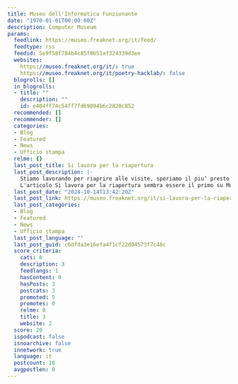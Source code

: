 ```yaml
---
title: Museo dell'Informatica Funzionante
date: "1970-01-01T00:00:00Z"
description: Computer Museum
params:
  feedlink: https://museo.freaknet.org/it/feed/
  feedtype: rss
  feedid: 5e9f58f784b4c85f0b51af324339d3ee
  websites:
    https://museo.freaknet.org/it/: true
    https://museo.freaknet.org/it/poetry-hacklab/: false
  blogrolls: []
  in_blogrolls:
  - title: ""
    description: ""
    id: e404ff74c54ff7fd69894b6c2820c852
  recommended: []
  recommender: []
  categories:
  - Blog
  - Featured
  - News
  - Ufficio stampa
  relme: {}
  last_post_title: Si lavora per la riapertura
  last_post_description: |-
    Stiamo lavorando per riaprire alle visite, speriamo il piu’ presto possibile!
    L'articolo Si lavora per la riapertura sembra essere il primo su Museo dell'Informatica Funzionante.
  last_post_date: "2024-10-14T13:42:20Z"
  last_post_link: https://museo.freaknet.org/it/si-lavora-per-la-riapertura/
  last_post_categories:
  - Blog
  - Featured
  - News
  - Ufficio stampa
  last_post_language: ""
  last_post_guid: c6dfda3e16efa4f1cf22d04573f7c48c
  score_criteria:
    cats: 0
    description: 3
    feedlangs: 1
    hasContent: 0
    hasPosts: 3
    postcats: 3
    promoted: 5
    promotes: 0
    relme: 0
    title: 3
    website: 2
  score: 20
  ispodcast: false
  isnoarchive: false
  innetwork: true
  language: it
  postcount: 10
  avgpostlen: 0
---
```


